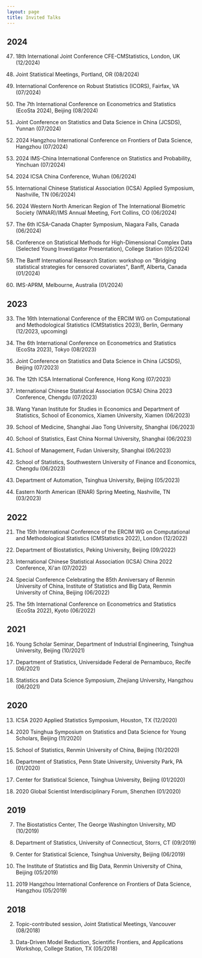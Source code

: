 ```yaml
---
layout: page
title: Invited Talks
---
```


## 2024 ##

47. 18th International Joint Conference CFE-CMStatistics, London, UK (12/2024)

46. Joint Statistical Meetings, Portland, OR (08/2024)
    
45. International Conference on Robust Statistics (ICORS), Fairfax, VA (07/2024)
    
44. The 7th International Conference on Econometrics and Statistics (EcoSta 2024), Beijing (08/2024)
    
43. Joint Conference on Statistics and Data Science in China (JCSDS), Yunnan (07/2024)
    
42. 2024 Hangzhou International Conference on Frontiers of Data Science, Hangzhou (07/2024)
    
41. 2024 IMS-China International Conference on Statistics and Probability, Yinchuan (07/2024)
    
40. 2024 ICSA China Conference, Wuhan (06/2024)
    
39. International Chinese Statistical Association (ICSA) Applied Symposium, Nashville, TN (06/2024)

38. 2024 Western North American Region of The International Biometric Society (WNAR)/IMS Annual Meeting, Fort Collins, CO (06/2024)
    
37. The 6th ICSA-Canada Chapter Symposium, Niagara Falls, Canada (06/2024)
    
36. Conference on Statistical Methods for High-Dimensional Complex Data (Selected Young Investigator Presentation), College Station (05/2024)
    
35. The Banff International Research Station: workshop on "Bridging statistical strategies for censored covariates", Banff, Alberta, Canada (01/2024)
    
34. IMS-APRM, Melbourne, Australia (01/2024)
    
## 2023 ##

33. The 16th International Conference of the ERCIM WG on Computational and Methodological Statistics (CMStatistics 2023), Berlin, Germany (12/2023, upcoming)

32. The 6th International Conference on Econometrics and Statistics (EcoSta 2023), Tokyo (08/2023)

31. Joint Conference on Statistics and Data Science in China (JCSDS), Beijing (07/2023) 

30. The 12th ICSA International Conference, Hong Kong (07/2023)

29. International Chinese Statistical Association (ICSA) China 2023 Conference, Chengdu (07/2023)

28. Wang Yanan Institute for Studies in Economics and Department of Statistics, School of Economics, Xiamen University, Xiamen (06/2023)

27. School of Medicine, Shanghai Jiao Tong University, Shanghai (06/2023)

26. School of Statistics, East China Normal University, Shanghai (06/2023)

25. School of Management, Fudan University, Shanghai (06/2023)

24. School of Statistics, Southwestern University of Finance and Economics, Chengdu (06/2023)

23. Department of Automation, Tsinghua University, Beijing  (05/2023)

22. Eastern North American (ENAR) Spring Meeting,  Nashville, TN (03/2023)

## 2022 ##

21. The 15th International Conference of the ERCIM WG on Computational and Methodological Statistics (CMStatistics 2022), London (12/2022)

20. Department of Biostatistics, Peking University, Beijing (09/2022)

19. International Chinese Statistical Association (ICSA) China 2022 Conference, Xi'an (07/2022)

18. Special Conference Celebrating the 85th Anniversary of Renmin University of China, Institute of Statistics and Big Data, Renmin University of China, Beijing (06/2022)

17. The 5th International Conference on Econometrics and Statistics (EcoSta 2022), Kyoto (06/2022)

## 2021 ##

16. Young Scholar Seminar, Department of Industrial Engineering, Tsinghua University, Beijing (10/2021)

15. Department of Statistics, Universidade Federal de Pernambuco, Recife (06/2021)

14. Statistics and Data Science Symposium, Zhejiang University, Hangzhou (06/2021)

## 2020 ##

13. ICSA 2020 Applied Statistics Symposium, Houston, TX (12/2020)

12. 2020 Tsinghua Symposium on Statistics and Data Science for Young Scholars, Beijing (11/2020)

11. School of Statistics, Renmin University of China, Beijing (10/2020)

10. Department of Statistics, Penn State University, University Park, PA (01/2020)

9. Center for Statistical Science, Tsinghua University, Beijing (01/2020)

8. 2020 Global Scientist Interdisciplinary Forum, Shenzhen (01/2020)

## 2019 ##

7. The Biostatistics Center, The George Washington University, MD (10/2019)

6. Department of Statistics, University of Connecticut, Storrs, CT (09/2019)

5. Center for Statistical Science, Tsinghua University, Beijing (06/2019)

4. The Institute of Statistics and Big Data, Renmin University of China, Beijing (05/2019)

3. 2019 Hangzhou International Conference on Frontiers of Data Science, Hangzhou (05/2019)

## 2018 ##

2. Topic-contributed session, Joint Statistical Meetings, Vancouver (08/2018)

1. Data-Driven Model Reduction, Scientific Frontiers, and Applications Workshop, College Station, TX (05/2018)

